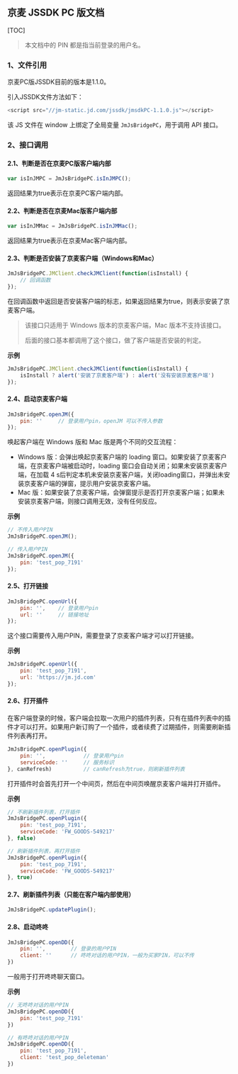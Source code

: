 ## 京麦 JSSDK PC 版文档

[TOC]

> 本文档中的 PIN 都是指当前登录的用户名。

### 1、文件引用

京麦PC版JSSDK目前的版本是1.1.0。

引入JSSDK文件方法如下：

```javascript
<script src="//jm-static.jd.com/jssdk/jmsdkPC-1.1.0.js"></script>
```

该 JS 文件在 window 上绑定了全局变量 `JmJsBridgePC`，用于调用 API 接口。

### 2、接口调用

#### 2.1、判断是否在京麦PC版客户端内部

```javascript
var isInJMPC = JmJsBridgePC.isInJMPC();
```

返回结果为true表示在京麦PC客户端内部。

#### 2.2、判断是否在京麦Mac版客户端内部

```javascript
var isInJMMac = JmJsBridgePC.isInJMMac();
```

返回结果为true表示在京麦Mac客户端内部。

#### 2.3、判断是否安装了京麦客户端（Windows和Mac）

```javascript
JmJsBridgePC.JMClient.checkJMClient(function(isInstall) {
    // 回调函数
});
```

在回调函数中返回是否安装客户端的标志，如果返回结果为true，则表示安装了京麦客户端。

> 该接口只适用于 Windows 版本的京麦客户端，Mac 版本不支持该接口。
>
> 后面的接口基本都调用了这个接口，做了客户端是否安装的判定。

**示例**

```javascript
JmJsBridgePC.JMClient.checkJMClient(function(isInstall) {
    isInstall ? alert('安装了京麦客户端') : alert('没有安装京麦客户端')
});
```

#### 2.4、启动京麦客户端

```javascript
JmJsBridgePC.openJM({
    pin: ''     // 登录用户pin，openJM 可以不传入参数
});
```

唤起客户端在 Windows 版和 Mac 版是两个不同的交互流程：

* Windows 版：会弹出唤起京麦客户端的 loading 窗口。如果安装了京麦客户端，在京麦客户端被启动时，loading 窗口会自动关闭；如果未安装京麦客户端，在加载 4 s后判定本机未安装京麦客户端，关闭loading窗口，并弹出未安装京麦客户端的弹窗，提示用户安装京麦客户端。
* Mac 版：如果安装了京麦客户端，会弹窗提示是否打开京麦客户端；如果未安装京麦客户端，则接口调用无效，没有任何反应。

**示例**

```javascript
// 不传入用户PIN
JmJsBridgePC.openJM();

// 传入用户PIN
JmJsBridgePC.openJM({
    pin: 'test_pop_7191'
});
```

#### 2.5、打开链接

```javascript
JmJsBridgePC.openUrl({
    pin: '',    // 登录用户pin
    url: ''     // 链接地址
});
```

这个接口需要传入用户PIN，需要登录了京麦客户端才可以打开链接。

**示例**

```javascript
JmJsBridgePC.openUrl({
    pin: 'test_pop_7191',
    url: 'https://jm.jd.com'
});
```

#### 2.6、打开插件

在客户端登录的时候，客户端会拉取一次用户的插件列表，只有在插件列表中的插件才可以打开。如果用户新订购了一个插件，或者续费了过期插件，则需要刷新插件列表再打开。

```javascript
JmJsBridgePC.openPlugin({
    pin: '',            // 登录用户pin
    serviceCode: ''     // 服务标识
}, canRefresh)          // canRefresh为true，则刷新插件列表
```

打开插件时会首先打开一个中间页，然后在中间页唤醒京麦客户端并打开插件。

**示例**

```javascript
// 不刷新插件列表，打开插件
JmJsBridgePC.openPlugin({
    pin: 'test_pop_7191',
    serviceCode: 'FW_GOODS-549217'
}, false)

// 刷新插件列表，再打开插件
JmJsBridgePC.openPlugin({
    pin: 'test_pop_7191',
    serviceCode: 'FW_GOODS-549217'
}, true)
```

#### 2.7、刷新插件列表（只能在客户端内部使用）

```javascript
JmJsBridgePC.updatePlugin();
```

#### 2.8、启动咚咚

```javascript
JmJsBridgePC.openDD({
    pin: '',        // 登录的用户PIN
    client: ''      // 咚咚对话的用户PIN，一般为买家PIN，可以不传
})
```

一般用于打开咚咚聊天窗口。

**示例**

```javascript
// 无咚咚对话的用户PIN
JmJsBridgePC.openDD({
    pin: 'test_pop_7191'
})

// 有咚咚对话的用户PIN
JmJsBridgePC.openDD({
    pin: 'test_pop_7191',
    client: 'test_pop_deleteman'
})
```

